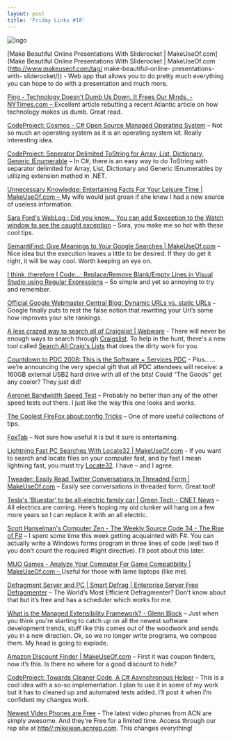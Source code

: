```yaml
---
layout: post  
title: 'Friday Links #18'
---
```

![logo](http://www.makeuseof.com/wp-content/uploads/2008/09/sliderocketlogo.png)

[Make Beautiful Online Presentations With Sliderocket | MakeUseOf.com](Make Beautiful Online Presentations With Sliderocket | MakeUseOf.com (http://www.makeuseof.com/tag/ make-beautiful-online- presentations-with- sliderocket/)) - Web app that allows you to do pretty much everything you can hope to do with a presentation and much more.

[Ping - Technology Doesn’t Dumb Us Down. It Frees Our Minds. - NYTimes.com – ](http://www.nytimes.com/2008/09/21/technology/21ping.html?ref=technology)Excellent article rebutting a recent Atlantic article on how technology makes us dumb. Great read.

[CodeProject: Cosmos - C# Open Source Managed Operating System](http://www.codeproject.com/KB/dotnet/CosmosIntro.aspx) – Not so much an operating system as it is an operating system kit. Really interesting idea.

[CodeProject: Seperator Delimited ToString for Array, List, Dictionary, Generic IEnumerable](http://www.codeproject.com/KB/cs/ToStringExtension.aspx) – In C#, there is an easy way to do ToString with separator delimited for Array, List, Dictionary and Generic IEnumerables by utilizing extension method in .NET.

[Unnecessary Knowledge: Entertaining Facts For Your Leisure Time | MakeUseOf.com – ](http://www.makeuseof.com/dir/unnecessary-knowledge/)My wife would just groan if she knew I had a new source of useless information.

[Sara Ford's WebLog : Did you know... You can add $exception to the Watch window to see the caught exception](http://blogs.msdn.com/saraford/archive/2008/09/22/did-you-know-you-can-add-exception-to-the-watch-window-to-see-the-caught-exception-318.aspx) – Sara, you make me so hot with these cool tips.

[SemantiFind: Give Meanings to Your Google Searches | MakeUseOf.com](http://www.makeuseof.com/dir/semantifind-give-meanings-google-searches/) – Nice idea but the execution leaves a little to be desired. If they do get it right, it will be way cool. Worth keeping an eye on.

[I think, therefore I Code...: Replace/Remove Blank/Empty Lines in Visual Studio using Regular Expressions](http://foxsys.blogspot.com/2008/08/replaceremove-blankempty-lines-in.html) – So simple and yet so annoying to try and remember.

[Official Google Webmaster Central Blog: Dynamic URLs vs. static URLs](http://googlewebmastercentral.blogspot.com/2008/09/dynamic-urls-vs-static-urls.html) – Google finally puts to rest the false notion that rewriting your Url’s some how improves your site rankings.

[A less crazed way to search all of Craigslist | Webware](http://news.cnet.com/8301-17939_109-10048094-2.html?part=rss&subj=news&tag=2547-1_3-0-5) - There will never be enough ways to search through [Craigslist](http://www.craigslist.org). To help in the hunt, there's a new tool called [Search All Craig's Lists](http://www.searchallcraigs.com) that does the dirty work for you.

[Countdown to PDC 2008: This is the Software + Services PDC](http://channel9.msdn.com/posts/Dan/Countdown-to-PDC-2008-This-is-the-Software--Services-PDC-Plus-a-Hard-Drive-Chock-Full-oBits-is-a-PDC/) - Plus……we’re announcing the very special gift that all PDC attendees will receive: a 160GB external USB2 hard drive with all of the bits! Could “The Goods” get any cooler? They just did!

[Aeronet Bandwidth Speed Test](http://speedtest.aeronetpr.com/) – Probably no better than any of the other speed tests out there. I just like the way this one looks and works.

[The Coolest FireFox about:config Tricks](http://startupmeme.com/the-coolest-firefox-aboutconfig-tricks/) – One of more useful collections of tips.

[FoxTab](http://www.foxtab.com/) – Not sure how useful it is but it sure is entertaining.

[Lightning Fast PC Searches With Locate32 | MakeUseOf.com](http://www.makeuseof.com/tag/search-for-files-lightning-fast-with-locate32/) - If you want to search and locate files on your computer fast, and by fast I mean lightning fast, you must try [Locate32](http://locate32.net/component/option,com_frontpage/Itemid,1). I have – and I agree.

[Tweader: Easily Read Twitter Conversations In Threaded Form | MakeUseOf.com](http://www.makeuseof.com/dir/tweader-easily-read-twitter-conversations-threaded-form/) – Easily see conversations in threaded form. Great tool!

[Tesla's 'Bluestar' to be all-electric family car | Green Tech - CNET News](http://news.cnet.com/8301-11128_3-10049993-54.html?part=rss&subj=news&tag=2547-1_3-0-5) – All electrics are coming. Here’s hoping my old clunker will hang on a few more years so I can replace it with an all electric.

[Scott Hanselman's Computer Zen - The Weekly Source Code 34 - The Rise of F#](http://www.hanselman.com/blog/TheWeeklySourceCode34TheRiseOfF.aspx) – I spent some time this week getting acquainted with F#. You can actually write a Windows forms program in three lines of code (well two if you don’t count the required #light directive). I’ll post about this later.

[MUO Games - Analyze Your Computer For Game Compatibility | MakeUseOf.com – ](http://www.makeuseof.com/tag/muo-games-analyze-your-computer-for-game-compatibility/)Useful for those with lame laptops (like me).

[Defragment Server and PC | Smart Defrag | Enterprise Server Free Defragmenter](http://www.iobit.com/iobitsmartdefrag.html) – The World’s Most Efficient Defragmenter? Don’t know about that but it’s free and has a scheduler which works for me.

[What is the Managed Extensibility Framework? - Glenn Block](http://codebetter.com/blogs/glenn.block/archive/2008/09/25/what-is-the-managed-extensibility-framework.aspx) – Just when you think you’re starting to catch up on all the newest software development trends, stuff like this comes out of the woodwork and sends you in a new direction. Ok, so we no longer write programs, we compose them. My head is going to explode.

[Amazon Discount Finder | MakeUseOf.com](http://www.makeuseof.com/dir/amazon-discount-finder-2/) – First it was coupon finders, now it’s this. Is there no where for a good discount to hide?

[CodeProject: Towards Cleaner Code, A C# Asynchronous Helper](http://www.codeproject.com/KB/threads/CSharpAsynchronousHelper.aspx) – This is a cool idea with a so-so implementation. I plan to use it in some of my work but it has to cleaned up and automated tests added. I’ll post it when I’m confident my changes work.

[Newest Video Phones are Free](http://myacn.com) - The latest video phones from ACN are simply awesome. And they're Free for a limited time. Access through our rep site at [http//:mikejean.acnrep.com](http://mikejean.acnrep.com). This changes everything!
